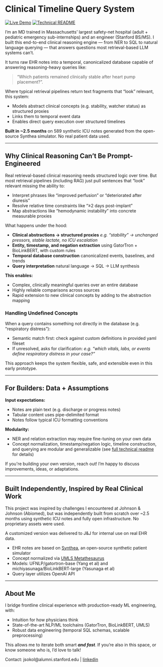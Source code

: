 # Clinical Timeline Query System

[![Live Demo](https://img.shields.io/badge/Live%20Demo-Open-informational)](https://clinquery-live.onrender.com/)
[![Technical README](https://img.shields.io/badge/Technical-README-blue)](https://github.com/jcsokol/ClinQuery/blob/main/README_TECHNICAL.md)

I’m an MD trained in Massachusetts’ largest safety-net hospital (adult + pediatric emergency sub-internships) and an engineer (Stanford BS/MS). I built this end-to-end clinical reasoning engine — from NER to SQL to natural language querying — that answers questions most retrieval-based LLM systems can’t.

It turns raw EHR notes into a temporal, canonicalized database capable of answering reasoning-heavy queries like:

> “Which patients remained clinically stable after heart pump placement?”.

Where typical retrieval pipelines return text fragments that “look” relevant, this system:
- Models abstract clinical concepts (e.g. stability, watcher status) as structured proxies
- Links them to temporal event data
- Enables direct query execution over structured timelines

**Built in ~2.5 months** on 589 synthetic ICU notes generated from the open-source Synthea simulator. No real patient data used.

---

## Why Clinical Reasoning Can’t Be Prompt-Engineered

Real retrieval-based clinical reasoning needs structured logic over time. But most retrieval pipelines (including RAG) just pull sentences that “look” relevant missing the ability to:

- Interpret phrases like “improved perfusion” or “deteriorated after diuresis”
- Resolve relative time constraints like “≥2 days post-implant”
- Map abstractions like “hemodynamic instability” into concrete measurable proxies

What happens under the hood:

- **Clinical abstractions → structured proxies**
  _e.g. “stability” → unchanged pressors, stable lactate, no ICU escalation_
- **Entity, timestamp, and negation extraction**
  using GatorTron + BioLinkBERT, with custom rules
- **Temporal database construction**
  canonicalized events, baselines, and trends
- **Query interpretation**
  natural language → SQL → LLM synthesis

**This enables:**

- Complex, clinically meaningful queries over an entire database
- Highly reliable comparisons across sources
- Rapid extension to new clinical concepts by adding to the abstraction mapping

### Handling Undefined Concepts

When a query contains something not directly in the database (e.g. “respiratory distress”):

- Semantic match first: check against custom definitions in provided yaml fileset
- If unresolved, asks for clarification: 
  _e.g. “which vitals, labs, or events define respiratory distress in your case?”_

This approach keeps the system flexible, safe, and extensible even in this early prototype. 

---

## For Builders: Data + Assumptions

**Input expectations:** 
- Notes are plain text (e.g. discharge or progress notes)
- Tabular content uses pipe-delimited format
- Notes follow typical ICU formatting conventions  

**Modularity:**
- NER and relation extraction may require fine-tuning on your own data
- Concept normalization, timestamp/negation logic, timeline construction, and querying are modular and generalizable (see [full technical readme](https://github.com/jcsokol/ClinQuery/blob/main/README_TECHNICAL.md) for details)

If you're building your own version, reach out! I’m happy to discuss improvements, ideas, or adaptations.

---

## Built Independently, Inspired by Real Clinical Work

This project was inspired by challenges I encountered at Johnson & Johnson (Abiomed), but was independently built from scratch over ~2.5 months using synthetic ICU notes and fully open infrastructure. No proprietary assets were used.

A customized version was delivered to J&J for internal use on real EHR data.

- EHR notes are based on [Synthea](https://github.com/synthetichealth/synthea), an open-source synthetic patient simulator
- Concept normalized via [UMLS Metathesaurus](https://www.nlm.nih.gov/research/umls/knowledge_sources/metathesaurus/index.html)
- Models: UFNLP/gatortron-base (Yang et al) and michiyasunaga/BioLinkBERT-large (Yasunaga et al)
- Query layer utilizes OpenAI API

---

## About Me

I bridge frontline clinical experience with production-ready ML engineering, with:

- Intuition for how physicians think
- State-of-the-art NLP/ML toolchains (GatorTron, BioLinkBERT, UMLS)
- Robust data engineering (temporal SQL schemas, scalable preprocessing)

This allows me to iterate both smart ***and fast***. If you’re also in this space, or know someone who is, I’d love to talk!

Contact: <span>jsokol</span><span>@</span><span>alumni.stanford.edu</span> | [linkedin](https://www.linkedin.com/in/jan-sokol-md-17215655/)
